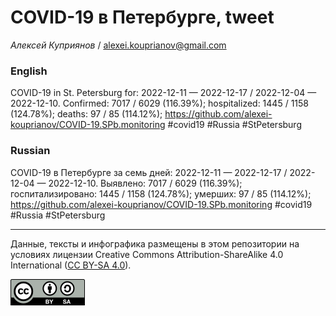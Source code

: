COVID-19 в Петербурге, tweet
============================

*Алексей Куприянов* /
<a href="mailto:alexei.kouprianov@gmail.com" class="email">alexei.kouprianov@gmail.com</a>

### English

COVID-19 in St. Petersburg for: 2022-12-11 — 2022-12-17 / 2022-12-04 —
2022-12-10. Сonfirmed: 7017 / 6029 (116.39%); hospitalized: 1445 / 1158
(124.78%); deaths: 97 / 85 (114.12%);
<a href="https://github.com/alexei-kouprianov/COVID-19.SPb.monitoring" class="uri">https://github.com/alexei-kouprianov/COVID-19.SPb.monitoring</a>
\#covid19 \#Russia \#StPetersburg

### Russian

COVID-19 в Петербурге за семь дней: 2022-12-11 — 2022-12-17 / 2022-12-04
— 2022-12-10. Выявлено: 7017 / 6029 (116.39%); госпитализировано: 1445 /
1158 (124.78%); умерших: 97 / 85 (114.12%);
<a href="https://github.com/alexei-kouprianov/COVID-19.SPb.monitoring" class="uri">https://github.com/alexei-kouprianov/COVID-19.SPb.monitoring</a>
\#covid19 \#Russia \#StPetersburg

------------------------------------------------------------------------

Данные, тексты и инфографика размещены в этом репозитории на условиях
лицензии Creative Commons Attribution-ShareAlike 4.0 International ([CC
BY-SA 4.0](https://creativecommons.org/licenses/by-sa/4.0/)).

![](../misc/CC-BY-SA-icon.png "CC-BY-SA")
